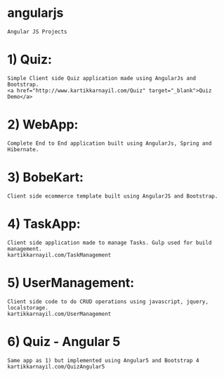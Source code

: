 # angularjs
    Angular JS Projects

# 1) Quiz:
    Simple Client side Quiz application made using AngularJs and Bootstrap.
    <a href="http://www.kartikkarnayil.com/Quiz" target="_blank">Quiz Demo</a>
   
# 2) WebApp: 
    Complete End to End application built using AngularJs, Spring and Hibernate.

# 3) BobeKart: 
    Client side ecommerce template built using AngularJS and Bootstrap.
   
# 4) TaskApp: 
    Client side application made to manage Tasks. Gulp used for build management.
    kartikkarnayil.com/TaskManagement
   
# 5) UserManagement:
    Client side code to do CRUD operations using javascript, jquery, localstorage.
    kartikkarnayil.com/UserManagement
    
# 6) Quiz - Angular 5
    Same app as 1) but implemented using Angular5 and Bootstrap 4
    kartikkarnayil.com/QuizAngular5
